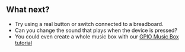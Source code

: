 ## What next?

- Try using a real button or switch connected to a breadboard.
- Can you change the sound that plays when the device is pressed?
- You could even create a whole music box with our [GPIO Music Box tutorial](https://learning-admin.raspberrypi.org/en/projects/rpi-python-gpio-music-box)


